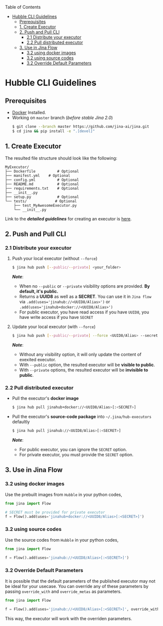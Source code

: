 <!-- START doctoc generated TOC please keep comment here to allow auto update -->
<!-- DON'T EDIT THIS SECTION, INSTEAD RE-RUN doctoc TO UPDATE -->
Table of Contents

- [Hubble CLI Guidelines](#hubble-cli-guidelines)
  - [Prerequisites](#prerequisites)
  - [1. Create Executor](#1-create-executor)
  - [2. Push and Pull CLI](#2-push-and-pull-cli)
    - [2.1 Distribute your executor](#21-distribute-your-executor)
    - [2.2 Pull distributed executor](#22-pull-distributed-executor)
  - [3. Use in Jina Flow](#3-use-in-jina-flow)
    - [3.2 using docker images](#32-using-docker-images)
    - [3.2 using source codes](#32-using-source-codes)
    - [3.2 Override Default Parameters](#32-override-default-parameters)

<!-- END doctoc generated TOC please keep comment here to allow auto update -->

# Hubble CLI Guidelines

## Prerequisites

- [Docker](https://docs.docker.com/get-docker) Installed.
- Working on `master` branch (_before stable Jina 2.0_)
    ```bash
    $ git clone --branch master https://github.com/jina-ai/jina.git
    $ cd jina && pip install -e ".[devel]"
    ```

## 1. Create Executor

The resulted file structure should look like the following:

```text
MyExecutor/
├── Dockerfile	        # Optional
├── manifest.yml	# Optional 
├── config.yml	        # Optional
├── README.md	        # Optional
├── requirements.txt	# Optional
├── __init__.py
├── setup.py	        # Optional
└── tests/	           # Optional
    ├── test_MyAwesomeExecutor.py
    └── __init__.py

```

Link to the _**detailed guidelines**_ for creating an executor is [here](https://github.com/jina-ai/executor-template/blob/main/.github/GUIDELINES.md).

## 2. Push and Pull CLI

### 2.1 Distribute your executor

1. Push your local executor (without `--force`)
    ```bash
    $ jina hub push [--public/--private] <your_folder>
    ```
    _**Note**_: 
    - When no `--public` or `--private` visibility options are provided. **By default, it's public.**
    - Returns a **UUID8** as well as a **SECRET**. You can use it in `Jina flow` via `.add(uses='jinahub://<UUID8/Alias>')` or `.add(uses='jinahub+docker://<UUID8/Alias>')`
    - For public executor, you have read access if you have `UUID8`, you have write access if you have `SECRET`


2. Update your local executor (with `--force`)
    ```bash
    $ jina hub push [--public/--private] --force <UUID8/Alias> --secret <SECRET> <your_folder>
    ```
    _**Note**_:
    - Without any visibility option, it will only update the content of exexited executor.
    - With `--public` option, the resulted executor will be **visible to public**.
    - With `--private` options, the resulted executor will be **invisible to public**.

### 2.2 Pull distributed executor

- Pull the executor's **docker image**
    ```bash
    $ jina hub pull jinahub+docker://<UUID8/Alias>[:<SECRET>]
    ```
- Pull the executor's **source-code package** into `~/.jina/hub-executors` defaultly
    ```bash
    $ jina hub pull jinahub://<UUID8/Alias>[:<SECRET>]
    ```

    _**Note**_:
    - For public executor, you can ignore the `SECRET` option.
    - For private executor, you must provide the `SECRET` option.

## 3. Use in Jina Flow

### 3.2 using docker images

Use the prebuilt images from `Hubble` in your python codes, 

```python
from jina import Flow

# SECRET must be provided for private executor
f = Flow().add(uses='jinahub+docker://<UUID8/Alias>[:<SECRET>]')
```

### 3.2 using source codes

Use the source codes from `Hubble` in your python codes,

```python
from jina import Flow
	
f = Flow().add(uses='jinahub://<UUID8/Alias>[:<SECRET>]')
```

### 3.2 Override Default Parameters

It is possible that the default parameters of the published executor may not be ideal for your usecase.
You can override any of these parameters by passing `override_with` and `override_metas` as parameters.

```python
from jina import Flow
	
f = Flow().add(uses='jinahub://<UUID8/Alias>[:<SECRET>]', override_with={'param1': 'new_value'}, override_metas={'name': 'new_name'})
```

This way, the executor will work with the overriden parameters.

